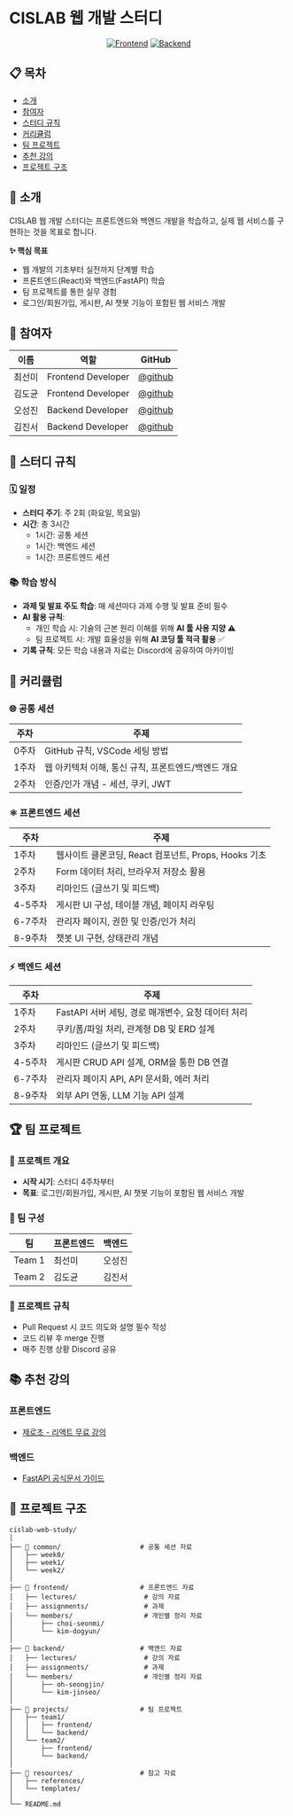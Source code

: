 # CISLAB 웹 개발 스터디

<div align="center">
  
  [![Frontend](https://img.shields.io/badge/Frontend-React-61DAFB?style=for-the-badge&logo=react&logoColor=white)](https://reactjs.org/)
  [![Backend](https://img.shields.io/badge/Backend-FastAPI-009688?style=for-the-badge&logo=fastapi&logoColor=white)](https://fastapi.tiangolo.com/)
  
</div>

## 📋 목차
- [소개](#-소개)
- [참여자](#-참여자)
- [스터디 규칙](#-스터디-규칙)
- [커리큘럼](#-커리큘럼)
- [팀 프로젝트](#-팀-프로젝트)
- [추천 강의](#-추천-강의)
- [프로젝트 구조](#-프로젝트-구조)

## 🎯 소개

CISLAB 웹 개발 스터디는 프론트엔드와 백엔드 개발을 학습하고, 실제 웹 서비스를 구현하는 것을 목표로 합니다. 

**✨ 핵심 목표**
- 웹 개발의 기초부터 실전까지 단계별 학습
- 프론트엔드(React)와 백엔드(FastAPI) 학습
- 팀 프로젝트를 통한 실무 경험
- 로그인/회원가입, 게시판, AI 챗봇 기능이 포함된 웹 서비스 개발

## 👥 참여자

| 이름 | 역할 | GitHub |
|------|------|--------|
| 최선미 | Frontend Developer | [@github](https://github.com/) |
| 김도균 | Frontend Developer | [@github](https://github.com/) |
| 오성진 | Backend Developer | [@github](https://github.com/) |
| 김진서 | Backend Developer | [@github](https://github.com/) |

## 📌 스터디 규칙

### 🗓️ 일정
- **스터디 주기**: 주 2회 (화요일, 목요일)
- **시간**: 총 3시간
  - 1시간: 공통 세션
  - 1시간: 백엔드 세션
  - 1시간: 프론트엔드 세션

### 📚 학습 방식
- **과제 및 발표 주도 학습**: 매 세션마다 과제 수행 및 발표 준비 필수
- **AI 활용 규칙**:
  - 개인 학습 시: 기술의 근본 원리 이해를 위해 **AI 툴 사용 지양** ⚠️
  - 팀 프로젝트 시: 개발 효율성을 위해 **AI 코딩 툴 적극 활용** ✅
- **기록 규칙**: 모든 학습 내용과 자료는 Discord에 공유하여 아카이빙

## 📖 커리큘럼

### 🌐 공통 세션
| 주차 | 주제 |
|------|------|
| 0주차 | GitHub 규칙, VSCode 세팅 방법 |
| 1주차 | 웹 아키텍처 이해, 통신 규칙, 프론트엔드/백엔드 개요 |
| 2주차 | 인증/인가 개념 - 세션, 쿠키, JWT |

### ⚛️ 프론트엔드 세션
| 주차 | 주제 |
|------|------|
| 1주차 | 웹사이트 클론코딩, React 컴포넌트, Props, Hooks 기초 |
| 2주차 | Form 데이터 처리, 브라우저 저장소 활용 |
| 3주차 | 리마인드 (글쓰기 및 피드백) |
| 4-5주차 | 게시판 UI 구성, 테이블 개념, 페이지 라우팅 |
| 6-7주차 | 관리자 페이지, 권한 및 인증/인가 처리 |
| 8-9주차 | 챗봇 UI 구현, 상태관리 개념 |

### ⚡ 백엔드 세션
| 주차 | 주제 |
|------|------|
| 1주차 | FastAPI 서버 세팅, 경로 매개변수, 요청 데이터 처리 |
| 2주차 | 쿠키/폼/파일 처리, 관계형 DB 및 ERD 설계 |
| 3주차 | 리마인드 (글쓰기 및 피드백) |
| 4-5주차 | 게시판 CRUD API 설계, ORM을 통한 DB 연결 |
| 6-7주차 | 관리자 페이지 API, API 문서화, 에러 처리 |
| 8-9주차 | 외부 API 연동, LLM 기능 API 설계 |

## 🏆 팀 프로젝트

### 🎯 프로젝트 개요
- **시작 시기**: 스터디 4주차부터
- **목표**: 로그인/회원가입, 게시판, AI 챗봇 기능이 포함된 웹 서비스 개발

### 👥 팀 구성
| 팀 | 프론트엔드 | 백엔드 |
|----|-----------|--------|
| Team 1 | 최선미 | 오성진 |
| Team 2 | 김도균 | 김진서 |

### 📝 프로젝트 규칙
- Pull Request 시 코드 의도와 설명 필수 작성
- 코드 리뷰 후 merge 진행
- 매주 진행 상황 Discord 공유

## 📚 추천 강의

### 프론트엔드
- [제로초 - 리액트 무료 강의](https://inf.run/LWuoL)

### 백엔드
- [FastAPI 공식문서 가이드](https://fastapi.tiangolo.com/ko/tutorial/first-steps/)

## 📁 프로젝트 구조

```
cislab-web-study/
│
├── 📂 common/                    # 공통 세션 자료
│   ├── week0/
│   ├── week1/
│   └── week2/
│
├── 📂 frontend/                  # 프론트엔드 자료
│   ├── lectures/                 # 강의 자료
│   ├── assignments/              # 과제
│   └── members/                  # 개인별 정리 자료
│       ├── choi-seonmi/
│       └── kim-dogyun/
│
├── 📂 backend/                   # 백엔드 자료
│   ├── lectures/                 # 강의 자료
│   ├── assignments/              # 과제
│   └── members/                  # 개인별 정리 자료
│       ├── oh-seongjin/
│       └── kim-jinseo/
│
├── 📂 projects/                  # 팀 프로젝트
│   ├── team1/
│   │   ├── frontend/
│   │   └── backend/
│   └── team2/
│       ├── frontend/
│       └── backend/
│
├── 📂 resources/                 # 참고 자료
│   ├── references/
│   └── templates/
│
└── README.md
```
